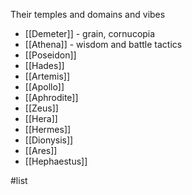 Their temples and domains and vibes
- [[Demeter]] - grain, cornucopia
- [[Athena]] - wisdom and battle tactics
- [[Poseidon]]
- [[Hades]]
- [[Artemis]]
- [[Apollo]]
- [[Aphrodite]]
- [[Zeus]]
- [[Hera]]
- [[Hermes]]
- [[Dionysis]]
- [[Ares]]
- [[Hephaestus]]

#list 
